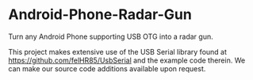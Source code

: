 
# Android-Phone-Radar-Gun
Turn any Android Phone supporting USB OTG into a radar gun.

This project makes extensive use of the USB Serial library found at https://github.com/felHR85/UsbSerial
and the example code therein.  We can make our source code additions available upon request.
